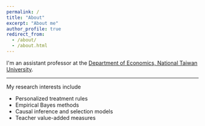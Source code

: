```yaml
---
permalink: /
title: "About"
excerpt: "About me"
author_profile: true
redirect_from: 
  - /about/
  - /about.html
---
```


I'm an assistant professor at the [Department of Economics, National Taiwan University](https://econ.ntu.edu.tw/?locale=en).

---

My research interests include
- Personalized treatment rules
- Empirical Bayes methods
- Causal inference and selection models
- Teacher value-added measures
